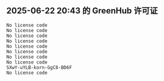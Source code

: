 ## 2025-06-22 20:43 的 GreenHub 许可证
```
No license code
No license code
No license code
No license code
No license code
No license code
No license code
No license code
SXwY-uYLB-korn-GgC8-BD6F
No license code
```
